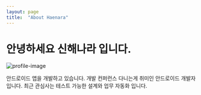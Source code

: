 ```yaml
---
layout: page
title:  "About Haenara"
---
```


안녕하세요 신해나라 입니다.
=======================================

![profile-image](http://heavybros.dothome.co.kr/wp-content/uploads/2018/08/82EA157F-A74B-45E3-B10D-FBF4829C2590-150x150.png)

안드로이드 앱을 개발하고 있습니다.
개발 컨퍼런스 다니는게 취미인 안드로이드 개발자 입니다.
최근 관심사는 테스트 가능한 설계와 업무 자동화 입니다.
